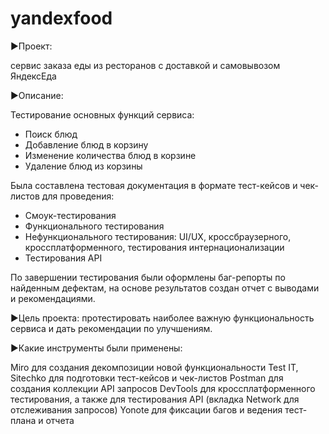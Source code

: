 # yandexfood

▶️Проект:

сервис заказа еды из ресторанов с доставкой и самовывозом ЯндексЕда

▶️Описание:

Тестирование основных функций сервиса: 
- Поиск блюд
- Добавление блюд в корзину
- Изменение количества блюд в корзине
- Удаление блюд из корзины

Была составлена тестовая документация в формате тест-кейсов и чек-листов для проведения:
- Смоук-тестирования
- Функционального тестирования
- Нефункционального тестирования: UI/UX, кроссбраузерного, кроссплатформенного, тестирования интернационализации
- Тестирования API

По завершении тестирования были оформлены баг-репорты по найденным дефектам, на основе результатов создан отчет с выводами и рекомендациями.

▶️Цель проекта: протестировать наиболее важную функциональность сервиса и дать рекомендации по улучшениям.

▶️Какие инструменты были применены:

Miro для создания декомпозиции новой функциональности
Test IT, Sitechko для подготовки тест-кейсов и чек-листов
Postman для создания коллекции API запросов
DevTools для кроссплатформенного тестирования, а также для тестирования API (вкладка Network для отслеживания запросов)
Yonote для фиксации багов и ведения тест-плана и отчета
